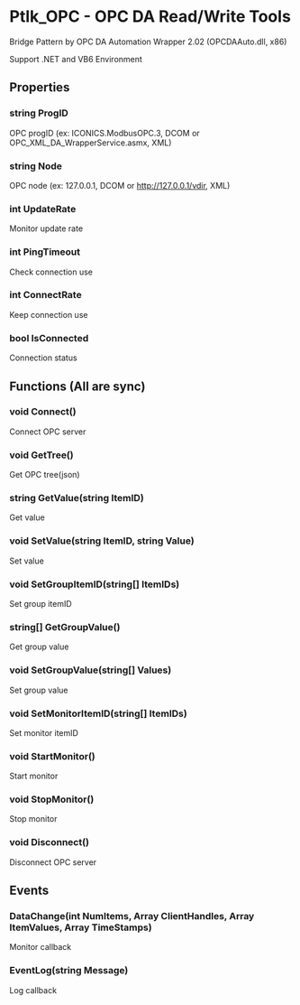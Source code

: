 # Ptlk_OPC - OPC DA Read/Write Tools
Bridge Pattern by OPC DA Automation Wrapper 2.02 (OPCDAAuto.dll, x86)

Support .NET and VB6 Environment

## Properties
### string ProgID
OPC progID (ex: ICONICS.ModbusOPC.3, DCOM or OPC_XML_DA_WrapperService.asmx, XML)
### string Node
OPC node (ex: 127.0.0.1, DCOM or http://127.0.0.1/vdir, XML)
### int UpdateRate
Monitor update rate
### int PingTimeout
Check connection use
### int ConnectRate
Keep connection use
### bool IsConnected
Connection status

## Functions (All are sync)
### void Connect()
Connect OPC server
### void GetTree()
Get OPC tree(json)
### string GetValue(string ItemID)
Get value
### void SetValue(string ItemID, string Value)
Set value
### void SetGroupItemID(string[] ItemIDs)
Set group itemID
### string[] GetGroupValue()
Get group value
### void SetGroupValue(string[] Values)
Set group value
### void SetMonitorItemID(string[] ItemIDs)
Set monitor itemID
### void StartMonitor()
Start monitor
### void StopMonitor()
Stop monitor
### void Disconnect()
Disconnect OPC server

## Events
### DataChange(int NumItems, Array ClientHandles, Array ItemValues, Array TimeStamps)
Monitor callback
### EventLog(string Message)
Log callback
